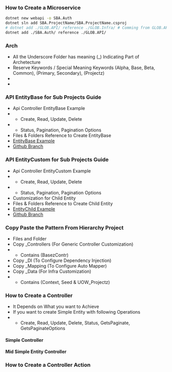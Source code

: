 ### How to Create a Microservice
```bash
dotnet new webapi -o SBA.Auth
dotnet sln add SBA.ProjectName/SBA.ProjectName.csproj
# dotnet add ./GLOB.API/ reference ./GLOB.Infra/ # Comming from GLOB.API Project
dotnet add ./SBA.Auth/ reference ./GLOB.API/
```
### Arch
- All the Underscore Folder has meaning (_) Indicating Part of Archetecture
- Reserve Keywords / Special Meaning Keywords (Alpha, Base, Beta, Common), (Primary, Secondary), (Projectz)
- 
- 

### API EntityBase for Sub Projects Guide
- Api Controller EntityBase Example
- - Create, Read, Update, Delete
- - Status, Pagination, Pagination Options
- Files & Folders Reference to Create EntityBase
- [EntityBase Example](https://github.com/ahsansoftengineer/sb-admin-dot-net-micro/pull/18/files)
- [Github Branch](Projectz_All_CRUD_SPO_Example_Parent_Child)

### API EntityCustom for Sub Projects Guide
- Api Controller EntityCustom Example
- - Create, Read, Update, Delete
- - Status, Pagination, Pagination Options
- Customization for Child Entity 
- Files & Folders Reference to Create Child Entity
- [EntityChild Example](https://github.com/ahsansoftengineer/sb-admin-dot-net-micro/pull/19/files)
- [Github Branch](Hierarchy_Only_CRUD_SPO_Example_Parent_Child)



### Copy Paste the Pattern From Hierarchy Project
- Files and Folder 
- Copy _Controllers (For Generic Controller Customization)
- - Contains (BasezContr)
- Copy _DI (To Configure Dependency Injection)
- Copy _Mapping (To Configure Auto Mapper)
- Copy _Data (For Infra Customization)
- - Contains (Context, Seed & UOW_Projectz)

### How to Create a Controller
- It Depends on What you want to Achieve
- If you want to create Simple Entity with following Operations
- - Create, Read, Update, Delete, Status, GetsPaginate, GetsPaginateOptions



#### Simple Controller
#### Mid Simple Entity Controller


### How to Create a Controller Action

